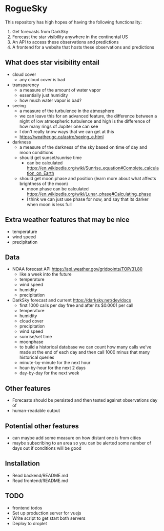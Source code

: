 # RogueSky

This repository has high hopes of having the following functionality:

1. Get forecasts from DarkSky
2. Forecast the star visibility anywhere in the continental US
3. An API to access these observations and predictions
4. A frontend for a website that hosts these observations and predictions

## What does star visibility entail

- cloud cover
  - any cloud cover is bad
- transparency
  - a measure of the amount of water vapor
  - essentially just humidity
  - how much water vapor is bad?
- seeing
  - a measure of the turbulence in the atmosphere
  - we can leave this for an advanced feature, the difference between a night of low atmospheric turbulence and high is the difference of how many rings of Jupiter one can see
  - I don't really know ways that we can get at this
  - https://weather.gc.ca/astro/seeing_e.html
- darkness
  - a measure of the darkness of the sky based on time of day and moon conditions
  - should get sunset/sunrise time
    - can be calculated https://en.wikipedia.org/wiki/Sunrise_equation#Complete_calculation_on_Earth
  - should get moon phase and position (learn more about what affects brightness of the moon)
    - moon phase can be calculated https://en.wikipedia.org/wiki/Lunar_phase#Calculating_phase
    - I think we can just use phase for now, and say that its darker when moon is less full

## Extra weather features that may be nice

- temperature
- wind speed
- precipitation

## Data

- NOAA forecast API https://api.weather.gov/gridpoints/TOP/31,80
  - like a week into the future
  - temperature
  - wind speed
  - humidity
  - precipitation
- DarkSky forecast and current https://darksky.net/dev/docs
  - first 1000 calls per day free and after its $0.0001 per call
  - temperature
  - humidity
  - cloud cover
  - precipitation
  - wind speed
  - sunrise/set time
  - moonphase
  - to build a historical database we can count how many calls we've made at the end of each day and then call 1000 minus that many historical queries
  - minute-by-minute for the next hour
  - hour-by-hour for the next 2 days
  - day-by-day for the next week

## Other features

- Forecasts should be persisted and then tested against observations day of
- human-readable output

## Potential other features

- can maybe add some measure on how distant one is from cities
- maybe subscribing to an area so you can be alerted some number of days out if conditions will be good

## Installation

- Read backend/README.md
- Read frontend/README.md

## TODO

- frontend todos
- Set up production server for vuejs
- Write script to get start both servers
- Deploy to droplet
